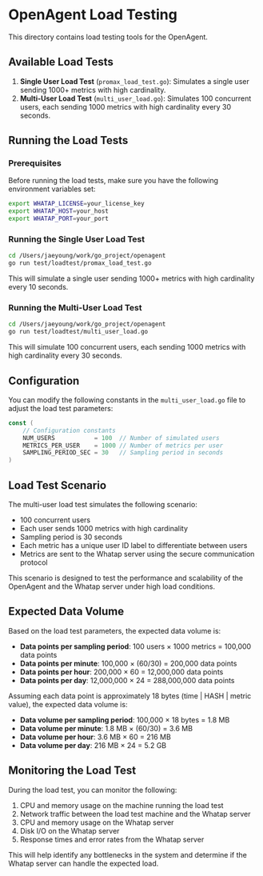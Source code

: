 # OpenAgent Load Testing

This directory contains load testing tools for the OpenAgent.

## Available Load Tests

1. **Single User Load Test** (`promax_load_test.go`): Simulates a single user sending 1000+ metrics with high cardinality.
2. **Multi-User Load Test** (`multi_user_load.go`): Simulates 100 concurrent users, each sending 1000 metrics with high cardinality every 30 seconds.

## Running the Load Tests

### Prerequisites

Before running the load tests, make sure you have the following environment variables set:

```bash
export WHATAP_LICENSE=your_license_key
export WHATAP_HOST=your_host
export WHATAP_PORT=your_port
```

### Running the Single User Load Test

```bash
cd /Users/jaeyoung/work/go_project/openagent
go run test/loadtest/promax_load_test.go
```

This will simulate a single user sending 1000+ metrics with high cardinality every 10 seconds.

### Running the Multi-User Load Test

```bash
cd /Users/jaeyoung/work/go_project/openagent
go run test/loadtest/multi_user_load.go
```

This will simulate 100 concurrent users, each sending 1000 metrics with high cardinality every 30 seconds.

## Configuration

You can modify the following constants in the `multi_user_load.go` file to adjust the load test parameters:

```go
const (
    // Configuration constants
    NUM_USERS           = 100  // Number of simulated users
    METRICS_PER_USER    = 1000 // Number of metrics per user
    SAMPLING_PERIOD_SEC = 30   // Sampling period in seconds
)
```

## Load Test Scenario

The multi-user load test simulates the following scenario:

- 100 concurrent users
- Each user sends 1000 metrics with high cardinality
- Sampling period is 30 seconds
- Each metric has a unique user ID label to differentiate between users
- Metrics are sent to the Whatap server using the secure communication protocol

This scenario is designed to test the performance and scalability of the OpenAgent and the Whatap server under high load conditions.

## Expected Data Volume

Based on the load test parameters, the expected data volume is:

- **Data points per sampling period**: 100 users × 1000 metrics = 100,000 data points
- **Data points per minute**: 100,000 × (60/30) = 200,000 data points
- **Data points per hour**: 200,000 × 60 = 12,000,000 data points
- **Data points per day**: 12,000,000 × 24 = 288,000,000 data points

Assuming each data point is approximately 18 bytes (time | HASH | metric value), the expected data volume is:

- **Data volume per sampling period**: 100,000 × 18 bytes = 1.8 MB
- **Data volume per minute**: 1.8 MB × (60/30) = 3.6 MB
- **Data volume per hour**: 3.6 MB × 60 = 216 MB
- **Data volume per day**: 216 MB × 24 = 5.2 GB

## Monitoring the Load Test

During the load test, you can monitor the following:

1. CPU and memory usage on the machine running the load test
2. Network traffic between the load test machine and the Whatap server
3. CPU and memory usage on the Whatap server
4. Disk I/O on the Whatap server
5. Response times and error rates from the Whatap server

This will help identify any bottlenecks in the system and determine if the Whatap server can handle the expected load.
